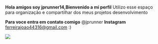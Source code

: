 **Hola amigos soy jprunner14,Bienvenido a mi perfil**
Utilizo  esse espaço para organização e compartilhar dos meus projetos desenvolvimento

**Para voce entra em contato comigo**
@jprunner **Instagram**
ferreirajoao44316@gmail.com :) 

![](https://media1.tenor.com/m/KJK1qOeypw8AAAAC/luciano-luciano-neves.gif)
